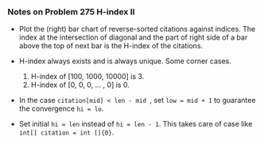 ### Notes on Problem 275 H-index II

* Plot the (right) bar chart of reverse-sorted citations against indices. The index at the intersection of diagonal and the part of right side of a bar above the top of next bar is the H-index of the citations.

* H-index always exists and is always unique. Some corner cases.
  1. H-index of [100, 1000, 10000] is 3.
  2. H-index of [0, 0, 0, ... , 0] is 0.

* In the case ```citation[mid] < len - mid ```, set ```low = mid + 1``` to guarantee the convergence ```hi = lo```.

* Set initial ```hi = len``` instead of ```hi = len - 1```. This takes care of case like ```int[] citation = int []{0}```.  
